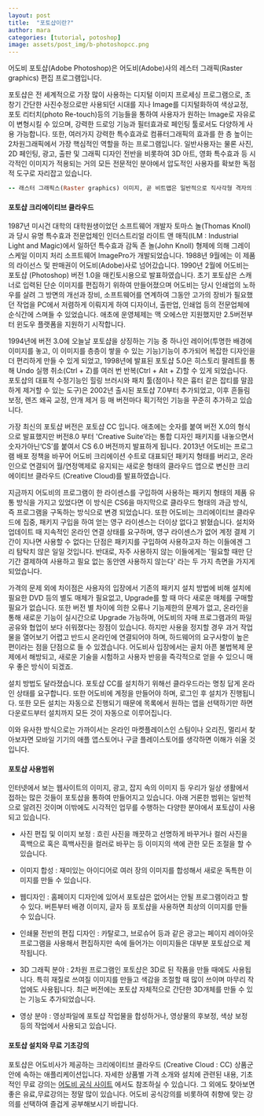 ```yaml
---
layout: post
title:  "포토샵이란?"
author: mara
categories: [tutorial, potoshop]
image: assets/post_img/b-photoshopcc.png
---
```

어도비 포토샵(Adobe Photoshop)은 어도비(Adobe)사의 레스터 그래픽(Raster graphics) 편집 프로그램입니다.

포토샵은 전 세계적으로 가장 많이 사용하는 디지털 이미지 프로세싱 프로그램으로, 초창기 간단한 사진수정으로만 사용되던 시대를 지나 Image를 디지털화하여 색상교정, 포토 리터치(photo Re-touch)등의 기능들을 통하여 사용자가 원하는 Image로 자유로이 변형시킬 수 있으며, 강력한 드로잉 기능과 필터효과로 페인팅 툴로서도 다양하게 사용 가능합니다.
또한, 여러가지 강력한 특수효과로 컴퓨터그래픽의 효과를 한 층 높이는 2차원그래픽에서 가장 핵심적인 역할을 하는 프로그램입니다.
일반사용자는 물론 사진, 2D 페인팅, 광고, 출판 및 그래픽 디자인 전반을 비롯하여 3D 아트, 영화 특수효과 등 시각적인 이미지가 적용되는 거의 모든 전문적인 분야에서 압도적인 사용자를 확보한 독점적 도구로 자리잡고 있습니다.

```ruby
-- 래스터 그래픽스(Raster graphics) 이미지, 곧 비트맵은 일반적으로 직사각형 격자의 화소, 색의 점을 모니터, 종이 등의 매체에 표시하는 자료 구조이며, 래스터 이미지는 다양한 포맷의 그림 파일로 저장할 수 있습니다. 래스터 이미지에 대해서는 다른 글을 참조해주세요.
```

#### 포토샵 크리에이티브 클라우드

1987년 미시건 대학의 대학원생이었던 소프트웨어 개발자 토마스 놀(Thomas Knoll)과 당시 유명 특수효과 전문업체인 인더스트리얼 라이트 앤 매직(ILM : Industrial Light and Magic)에서 일하던 특수효과 감독 존 놀(John Knoll) 형제에 의해 그레이 스케일 이미지 처리 소프트웨어 ImagePro가 개발되었습니다. 1988년 9월에는 이 제품의 라이선스 및 판매권이 어도비(Adobe)사로 넘어갔습니다.
1990년 2월에 어도비는 포토샵 (Photoshop) 버전 1.0을 매킨토시용으로 발표하였습니다.
초기 포토샵은 스캐너로 입력된 단순 이미지를 편집하기 위하여 만들어졌으며 어도비는 당시 인쇄업의 노하우를 살려 그 방면의 개선과 장비, 소프트웨어를 연계하여 그동안 고가의 장비가 필요했던 작업을 PC에서 저렴하게 이뤄지게 하여 디자이너, 출판업, 인쇄업 등의 전문업체에 순식간에 스며들 수 있었습니다. 애초에 운영체제는 맥 오에스만 지원했지만 2.5버전부터 윈도우 플랫폼을 지원하기 시작합니다.

1994년에 버전 3.0에 오늘날 포토샵을 상징하는 기능 중 하나인 레이어(투명한 배경에 이미지를 놓고, 이 이미지를 층층이 쌓을 수 있는 기능)기능이 추가되어 복잡한 디자인을 더 편리하게 만들 수 있게 되었고, 1998년에 발표된 포토샵 5.0은 히스토리 팔레트를 통해 Undo 실행 취소(Ctrl + Z)를 여러 번 반복(Ctrl + Alt + Z)할 수 있게 되었습니다.
포토샵의 대표적 수정기능인 힐링 브러시와 패치 툴(점이나 작은 흉터 같은 잡티를 말끔하게 제거할 수 있는 도구)은 2002년 출시된 포토샵 7.0부터 추가되었고, 이후 흔들림 보정, 렌즈 왜곡 교정, 안개 제거 등 매 버전마다 획기적인 기능을 꾸준히 추가하고 있습니다.

가장 최신의 포토샵 버전은 포토샵 CC 입니다. 애초에는 숫자를 붙여 버전 X.0의 형식으로 발표했지만 버전8.0 부터 'Creative Suite’라는 통합 디자인 패키지를 내놓으면서 숫자가아닌‘CS’를 붙여서 CS 6.0 버전까지 발표하게 됩니다.
2013년 어도비는 프로그램 배포 정책을 바꾸어 어도비 크리에이션 수트로 대표되던 패키지 형태를 버리고, 온라인으로 연결되어 월/연정액제로 유지되는 새로운 형태의 클라우드 앱으로 변신한 크리에이티브 클라우드 (Creative Cloud)를 발표하였습니다.

지금까지 어도비의 프로그램이 한 라이센스를 구입하여 사용하는 패키지 형태의 제품 유통 방식을 가지고 있었다면 이 방식은 CS6을 마지막으로 클라우드 형태의 과금 방식, 즉 프로그램을 구독하는 방식으로 변경 되었습니다. 또한 어도비는 크리에이티브 클라우드에 집중, 패키지 구입을 하여 얻는 영구 라이센스는 더이상 없다고 밝혔습니다.
설치와 업데이트 때 지속적인 온라인 연결 상태를 요구하며, 영구 라이센스가 없어 계정 결제 기간이 지나면 사용할 수 없다는 단점은 패키지를 구입하여 사용하고자 하는 이들에겐 그리 탐탁치 않은 일일 것입니다. 반대로, 자주 사용하지 않는 이들에게는 '필요할 때만 단기간 결제하여 사용하고 필요 없는 동안엔 사용하지 않는다' 라는 두 가지 측면을 가지게 되었습니다.

가격의 문제 외에 차이점은 사용자의 입장에서 기존의 패키지 설치 방법에 비해 설치에 필요한 DVD 등의 별도 매체가 필요없고, Upgrade를 할 때 마다 새로운 매체를 구매할 필요가 없습니다. 또한 버전 별 차이에 의한 오류나 기능제한의 문제가 없고, 온라인을 통해 새로운 기능이 실시간으로 Upgrade 가능하며, 어도비의 자매 프로그램과의 파일공유와 협업이 보다 쉬워졌다는 장점이 있습니다.
하지만 사용을 정지할 경우 과거 작업물을 열어보기 어렵고 반드시 온라인에 연결되어야 하며, 하드웨어의 요구사항이 높은 편이라는 점을 단점으로 들 수 있겠습니다. 어도비사 입장에서는 골치 아픈 불법복제 문제에서 해방되고, 새로운 기술을 시험하고 사용자 반응을 즉각적으로 얻을 수 있으니 매우 좋은 방식이 되겠죠.

설치 방법도 달라졌습니다. 포토샵 CC를 설치하기 위해선 클라우드라는 명칭 답게 온라인 상태를 요구합니다. 또한 어도비에 계정을 만들어야 하며, 로그인 후 설치가 진행됩니다. 또한 모든 설치는 자동으로 진행되기 때문에 목록에서 원하는 앱을 선택하기만 하면 다운로드부터 설치까지 모든 것이 자동으로 이루어집니다.

이와 유사한 방식으로는 가까이서는 온라인 마켓플레이스인 스팀이나 오리진, 멀리서 찾아보자면 모바일 기기의 애플 앱스토어나 구글 플레이스토어를 생각하면 이해가 쉬울 것입니다.

#### 포토샵 사용범위

인터넷에서 보는 웹사이트의 이미지, 광고, 잡지 속의 이미지 등 우리가 일상 생활에서 접하는 많은 것들이 포토샵을 통하여 만들어지고 있습니다. 아래 거론한 범위는 일반적으로 알려진 것이며 이밖에도 시각적인 업무를 수행하는 다양한 분야에서 포토샵이 사용되고 있습니다.

+ 사진 편집 및 이미지 보정 : 흐린 사진을 깨끗하고 선명하게 바꾸거나 컬러 사진을 흑백으로 혹은 흑백사진을 컬러로 바꾸는 등 이미지의 색에 관한 모든 조절을 할 수 있습니다.

+ 이미지 합성 : 재미있는 아이디어로 여러 장의 이미지를 합성해서 새로운 독특한 이미지를 만들 수 있습니다.

+ 웹디자인 : 홈페이지 디자인에 있어서 포토샵은 없어서는 안될 프로그램이라고 할 수 있다. 버튼부터 배경 이미지, 글자 등 포토샵을 사용하면 최상의 이미지를 만들 수 있습니다.

+ 인쇄물 전반의 편집 디자인 : 카탈로그, 브로슈어 등과 같은 광고는 페이지 레이아웃 프로그램을 사용해서 편집하지만 속에 들어가는 이미지들은 대부분 포토샵으로 제작됩니다.

+ 3D 그래픽 분야 : 2차원 프로그램인 포토샵은 3D로 된 작품을 만들 때에도 사용됩니다. 특히 재질로 쓰여질 이미지를 만들고 색감을 조절할 때 많이 쓰이며 마무리 작업에도 사용됩니다. 최근 버전에는 포토샵 자체적으로 간단한 3D개체를 만들 수 있는 기능도 추가되었습니다.

+ 영상 분야 : 영상파일에 포토샵 작업물을 합성하거나, 영상물의 후보정, 색상 보정 등의 작업에서 사용되고 있습니다.


#### 포토샵 설치와 무료 기초강의

포토샵은 어도비사가 제공하는 크리에이티브 클라우드 (Creative Cloud : CC) 상품군안에 속하는 애플리케이션입니다. 자세한 상품별 가격 소개와 설치에 관련된 내용, 기초적인 무료 강의는 [어도비 공식 사이트][어도비 공식 사이트] 에서도 참조하실 수 있습니다. 그 외에도 찾아보면 좋은 유료,무료강의는 정말 많이 있습니다. 어도비 공식강의를 비롯하여 취향에 맞는 강의를 선택하여 즐겁게 공부해보시기 바랍니다.


[어도비 공식 사이트]:https://www.adobe.com/kr/products/photoshop.html
[자료참고-위키백과]:https://ko.wikipedia.org/wiki/%EC%96%B4%EB%8F%84%EB%B9%84_%ED%8F%AC%ED%86%A0%EC%83%B5
